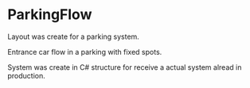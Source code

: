 # ParkingFlow

Layout was create for a parking system.

Entrance car flow in a parking with fixed spots.

System was create in C# structure for receive a actual system alread in production.

